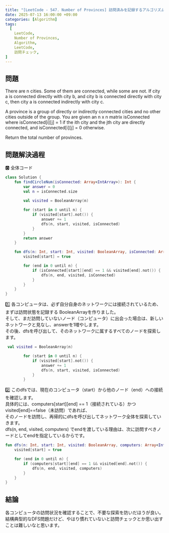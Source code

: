 ```yaml
---
title: "[LeetCode - 547. Number of Provinces] 訪問済みを記録するアルゴリズム"
date: 2025-07-13 16:00:00 +09:00
categories: [Algorithm]
tags:
  [
    LeetCode,
    Number of Provinces,
    Algorithm,
    LeetCode,
    訪問チェック,
]
---
```


## 問題
There are n cities. Some of them are connected, while some are not. If city a is connected directly with city b, and city b is connected directly with city c, then city a is connected indirectly with city c.

A province is a group of directly or indirectly connected cities and no other cities outside of the group.
You are given an n x n matrix isConnected where isConnected[i][j] = 1 if the ith city and the jth city are directly connected, and isConnected[i][j] = 0 otherwise.

Return the total number of provinces.

## 問題解決過程
🅾️ 全体コード
```kotlin
class Solution {
    fun findCircleNum(isConnected: Array<IntArray>): Int {
        var answer = 0
        val n = isConnected.size
    
        val visited = BooleanArray(n)

        for (start in 0 until n) {
            if (visited[start].not()) {
                answer += 1
                dfs(n, start, visited, isConnected)
            }
        }
        return answer
    }

    fun dfs(n: Int, start: Int, visited: BooleanArray, isConnected: Array<IntArray>) {
        visited[start] = true

        for (end in 0 until n) {
            if (isConnected[start][end] == 1 && visited[end].not()) {
                dfs(n, end, visited, isConnected)
            }
        }
    }
}
```

1️⃣ 各コンピュータは、必ず自分自身のネットワークには接続されているため、まずは訪問状態を記録する BooleanArrayを作りました。<br>
そして、まだ訪問していないノード（コンピュータ）に出会った場合は、新しいネットワークと見なし、answerを1増やします。<br>
その後、dfsを呼び出して、そのネットワークに属するすべてのノードを探索します。<br>
```kotlin
 val visited = BooleanArray(n)

        for (start in 0 until n) {
            if (visited[start].not()) {
                answer += 1
                dfs(n, start, visited, isConnected)
            }
        }
```

2️⃣ このdfsでは、現在のコンピュータ（start）から他のノード（end）への接続を確認します。<br>
具体的には、computers[start][end] == 1（接続されている）かつvisited[end]==false（未訪問）であれば、<br>
そのノードを訪問し、再帰的にdfsを呼び出してネットワーク全体を探索していきます。<br>
dfs(n, end, visited, computers) でendを渡している理由は、次に訪問すべきノードとしてendを指定しているからです。<br>
```kotlin
fun dfs(n: Int, start: Int, visited: BooleanArray, computers: Array<IntArray>) {
    visited[start] = true

    for (end in 0 until n) {
        if (computers[start][end] == 1 && visited[end].not()) {
            dfs(n, end, visited, computers)
        }
    }
}
```
## 結論
各コンピュータの訪問状況を確認することで、不要な探索を防いだほうが良い。<br>
結構典型的なDFS問題だけど、やはり慣れていないと訪問チェックとか思い出すことは難しいなと思います。
